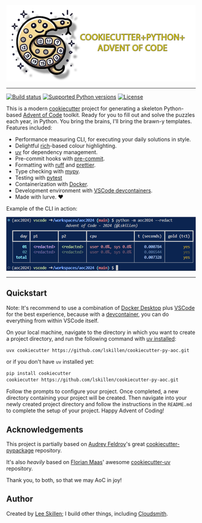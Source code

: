 <p align="center">
  <img width="1024" src="https://github.com/lskillen/cookiecutter-py-aoc/blob/main/static/images/cookiecutter_py_aoc_logo.png?raw=true">
</p style = "margin-bottom: 2rem;">

---

[![Build status](https://img.shields.io/github/actions/workflow/status/lskillen/cookiecutter-py-aoc/main.yml?branch=main)](https://github.com/lskillen/cookiecutter-py-aoc/actions/workflows/main.yml?query=branch%3Amain)
[![Supported Python versions](https://img.shields.io/badge/python-3.9_%7C_3.10_%7C_3.11_%7C_3.12_%7C_3.13-blue?labelColor=grey&color=blue)](https://github.com/lskillen/cookiecutter-py-aoc/blob/main/pyproject.toml)
[![License](https://img.shields.io/github/license/lskillen/cookiecutter-py-aoc)](https://img.shields.io/github/license/lskillen/cookiecutter-py-aoc)

This is a modern [cookiecutter](https://github.com/cookiecutter/cookiecutter) project for generating a skeleton Python-based [Advent of Code](https://adventofcode.com) toolkit. Ready for you to fill out and solve the puzzles each year, in Python. You bring the brains, I'll bring the brawn-y templates. Features included:

- Performance measuring CLI, for executing your daily solutions in style.
- Delightful [rich](https://github.com/Textualize/rich)-based colour highlighting.
- [uv](https://docs.astral.sh/uv/) for dependency management.
- Pre-commit hooks with [pre-commit](https://pre-commit.com/).
- Formatting with [ruff](https://github.com/charliermarsh/ruff) and [prettier](https://prettier.io/).
- Type checking with [mypy](https://mypy.readthedocs.io/en/stable/).
- Testing with [pytest](https://docs.pytest.org/en/7.1.x/)
- Containerization with [Docker](https://www.docker.com/).
- Development environment with [VSCode devcontainers](https://code.visualstudio.com/docs/devcontainers/containers).
- Made with lurve. :heart:

Example of the CLI in action:

<p align="center">
  <img width="610" src="https://github.com/lskillen/cookiecutter-py-aoc/blob/main/static/images/aoc_runner.png?raw=true">
</p style = "margin-bottom: 2rem;">

---

## Quickstart

Note: It's recommend to use a combination of [Docker Desktop](https://www.docker.com/products/docker-desktop/) plus [VSCode](https://code.visualstudio.com/) for the best experience, because with a [devcontainer](https://code.visualstudio.com/docs/devcontainers/containers), you can do everything from within VSCode itself.

On your local machine, navigate to the directory in which you want to create a project directory, and run the following command with [uv installed](https://docs.astral.sh/uv/getting-started/installation/):

```bash
uvx cookiecutter https://github.com/lskillen/cookiecutter-py-aoc.git
```

or if you don't have `uv` installed yet:

```bash
pip install cookiecutter
cookiecutter https://github.com/lskillen/cookiecutter-py-aoc.git
```

Follow the prompts to configure your project. Once completed, a new directory containing your project will be created. Then navigate into your newly created project directory and follow the instructions in the `README.md` to complete the setup of your project. Happy Advent of Coding!

## Acknowledgements

This project is partially based on [Audrey
Feldroy](https://github.com/audreyfeldroy)\'s great
[cookiecutter-pypackage](https://github.com/audreyfeldroy/cookiecutter-pypackage)
repository.

It's also _heavily_ based on [Florian Maas](https://github.com/fpgmaas)' awesome [cookiecutter-uv](https://github.com/fpgmaas/cookiecutter-uv) repository.

Thank you, to both, so that we may AoC in joy!

## Author

Created by [Lee Skillen](https://github.com/lskillen); I build other things, including [Cloudsmith](https://cloudsmith.com).
